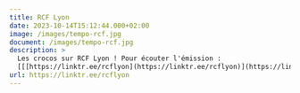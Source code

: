```yaml
---
title: RCF Lyon
date: 2023-10-14T15:12:44.000+02:00
image: /images/tempo-rcf.jpg
document: /images/tempo-rcf.jpg
description: >
  Les crocos sur RCF Lyon ! Pour écouter l'émission :
  [[[https://linktr.ee/rcflyon](https://linktr.ee/rcflyon)](https://linktr.ee/rcflyon)]
url: https://linktr.ee/rcflyon
---
```

